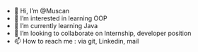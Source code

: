 - 👋 Hi, I’m @Muscan
- 👀 I’m interested in learning OOP
- 🌱 I’m currently learning Java
- 💞️ I’m looking to collaborate on Internship, developer position
- 📫 How to reach me : via git, Linkedin, mail

<!---
Muscan/Muscan is a ✨ special ✨ repository because its `README.md` (this file) appears on your GitHub profile.
You can click the Preview link to take a look at your changes.
--->
